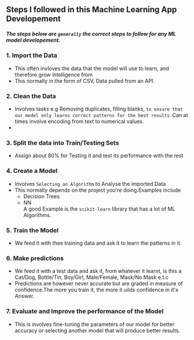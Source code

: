 


## Steps I followed in this Machine Learning App Developement
##### The steps below are `generally` the correct steps to follow for any ML model developement.
### 1. Import the Data

- This often invloves the data that the model will use to learn, and therefore grow intelligence from
- This normally in the form of CSV, Data pulled from an API
  
### 2. Clean the Data
- Involves tasks e.g Removing duplicates, filling blanks, `to ensure that our model only learns correct patterns for the best results` .Can at times involve encoding from text to numerical values.
- 
### 3. Split the data into Train/Testing Sets
- Assign about 80% for Testing it and test its performance with the rest
  
### 4. Create a Model
- Involves `Selecting an Algorithm` to Analyse the imported Data
- This normally depends on the project you're doing.Examples include
    - Decision Trees
    - NN <br>
A good Example is the `scikit-learn` library that has a lot of ML Algorithms.

### 5. Train the Model

- We feed it with thee training data and ask it to learn the patterns in it.

### 6. Make predictions
- We feed it with a test data and ask it, from whatever it learnt, is this a Cat/Dog, Bottle/Tin, Boy/Girl, Male/Female, Mask/No Mask e.t.c
- Predictions are however never accurate but are graded in measure of confidence.The more you train it, the more it uilds confidence in it's Answer.

### 7. Evaluate and Improve the performance of the Model
- This is involves fine-tuning the parameters of our model for better accuracy or selecting another model that will produce better results.
